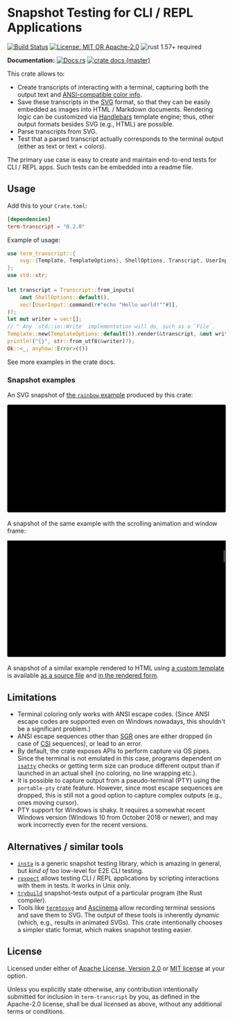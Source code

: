 # Snapshot Testing for CLI / REPL Applications

[![Build Status](https://github.com/slowli/term-transcript/workflows/Rust/badge.svg?branch=master)](https://github.com/slowli/term-transcript/actions)
[![License: MIT OR Apache-2.0](https://img.shields.io/badge/License-MIT%2FApache--2.0-blue)](https://github.com/slowli/term-transcript#license)
![rust 1.57+ required](https://img.shields.io/badge/rust-1.57+-blue.svg?label=Required%20Rust)

**Documentation:** [![Docs.rs](https://docs.rs/term-transcript/badge.svg)](https://docs.rs/term-transcript/)
[![crate docs (master)](https://img.shields.io/badge/master-yellow.svg?label=docs)](https://slowli.github.io/term-transcript/term_transcript/)

This crate allows to:

- Create transcripts of interacting with a terminal, capturing both the output text
  and [ANSI-compatible color info][SGR].
- Save these transcripts in the [SVG] format, so that they can be easily embedded as images
  into HTML / Markdown documents. Rendering logic can be customized via [Handlebars] template engine;
  thus, other output formats besides SVG (e.g., HTML) are possible.
- Parse transcripts from SVG.
- Test that a parsed transcript actually corresponds to the terminal output (either as text
  or text + colors).

The primary use case is easy to create and maintain end-to-end tests for CLI / REPL apps.
Such tests can be embedded into a readme file.

## Usage

Add this to your `Crate.toml`:

```toml
[dependencies]
term-transcript = "0.2.0"
```

Example of usage:

```rust
use term_transcript::{
    svg::{Template, TemplateOptions}, ShellOptions, Transcript, UserInput,
};
use std::str;

let transcript = Transcript::from_inputs(
    &mut ShellOptions::default(),
    vec![UserInput::command(r#"echo "Hello world!""#)],
)?;
let mut writer = vec![];
// ^ Any `std::io::Write` implementation will do, such as a `File`.
Template::new(TemplateOptions::default()).render(&transcript, &mut writer)?;
println!("{}", str::from_utf8(&writer)?);
Ok::<_, anyhow::Error>(())
```

See more examples in the crate docs.

### Snapshot examples

An SVG snapshot of [the `rainbow` example](e2e-tests/rainbow)
produced by this crate:

![Snapshot of rainbow example](examples/rainbow.svg)

A snapshot of the same example with the scrolling animation and window frame:

![Animated snapshot of rainbow example](examples/animated.svg)

A snapshot of a similar example rendered to HTML using [a custom template](examples/custom.html.handlebars)
is available [as a source file](examples/rainbow.html) and [in the rendered form][html-example].

## Limitations

- Terminal coloring only works with ANSI escape codes. (Since ANSI escape codes
  are supported even on Windows nowadays, this shouldn't be a significant problem.)
- ANSI escape sequences other than [SGR] ones are either dropped (in case of [CSI] sequences),
  or lead to an error.
- By default, the crate exposes APIs to perform capture via OS pipes.
  Since the terminal is not emulated in this case, programs dependent on [`isatty`] checks
  or getting term size can produce different output than if launched in an actual shell
  (no coloring, no line wrapping etc.).
- It is possible to capture output from a pseudo-terminal (PTY) using the `portable-pty`
  crate feature. However, since most escape sequences are dropped, this is still not a good
  option to capture complex outputs (e.g., ones moving cursor).
- PTY support for Windows is shaky. It requires a somewhat recent Windows version 
  (Windows 10 from October 2018 or newer), and may work incorrectly even for the recent versions.

## Alternatives / similar tools

- [`insta`](https://crates.io/crates/insta) is a generic snapshot testing library, which
  is amazing in general, but *kind of* too low-level for E2E CLI testing.
- [`rexpect`](https://crates.io/crates/rexpect) allows testing CLI / REPL applications
  by scripting interactions with them in tests. It works in Unix only.
- [`trybuild`](https://crates.io/crates/trybuild) snapshot-tests output
  of a particular program (the Rust compiler).
- Tools like [`termtosvg`](https://github.com/nbedos/termtosvg) and
  [Asciinema](https://asciinema.org/) allow recording terminal sessions and save them to SVG.
  The output of these tools is inherently *dynamic* (which, e.g., results in animated SVGs).
  This crate intentionally chooses a simpler static format, which makes snapshot testing easier.

## License

Licensed under either of [Apache License, Version 2.0](LICENSE-APACHE)
or [MIT license](LICENSE-MIT) at your option.

Unless you explicitly state otherwise, any contribution intentionally submitted
for inclusion in `term-transcript` by you, as defined in the Apache-2.0 license,
shall be dual licensed as above, without any additional terms or conditions.

[SVG]: https://developer.mozilla.org/en-US/docs/Web/SVG
[Handlebars]: https://handlebarsjs.com/
[SGR]: https://en.wikipedia.org/wiki/ANSI_escape_code#SGR
[CSI]: https://en.wikipedia.org/wiki/ANSI_escape_code#CSI_(Control_Sequence_Introducer)_sequences
[`isatty`]: https://man7.org/linux/man-pages/man3/isatty.3.html
[html-example]: https://slowli.github.io/term-transcript/examples/rainbow.html
